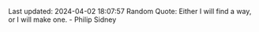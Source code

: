 Last updated: 2024-04-02 18:07:57
Random Quote: Either I will find a way, or I will make one. - Philip Sidney